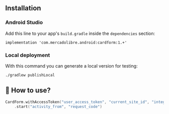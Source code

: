 ## Installation

### Android Studio

Add this line to your app's `build.gradle` inside the `dependencies` section:

    implementation 'com.mercadolibre.android:cardform:1.+'

### Local deployment

With this command you can generate a local version for testing:

    ./gradlew publishLocal

## 🐒 How to use?

```kotlin
CardForm.withAccessToken("user_access_token", "current_site_id", "integration_flow_id").build()
    .start("activity_from", "request_code")
```
